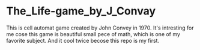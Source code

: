 # The_Life-game_by_J_Convay
This is cell automat game created by John Convey in 1970.
It's intresting for me cose this game is  beautiful small
pece of math, which is one of my favorite subject.
And it cool twice becose this repo is my first.


